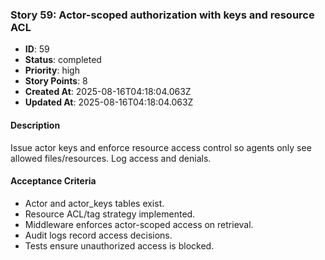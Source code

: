 ### Story 59: Actor-scoped authorization with keys and resource ACL

- **ID**: 59
- **Status**: completed
- **Priority**: high
- **Story Points**: 8
- **Created At**: 2025-08-16T04:18:04.063Z
- **Updated At**: 2025-08-16T04:18:04.063Z

#### Description

Issue actor keys and enforce resource access control so agents only see allowed files/resources. Log access and denials.

#### Acceptance Criteria

- Actor and actor_keys tables exist.
- Resource ACL/tag strategy implemented.
- Middleware enforces actor-scoped access on retrieval.
- Audit logs record access decisions.
- Tests ensure unauthorized access is blocked.
